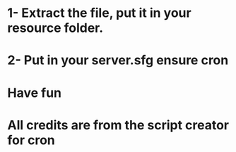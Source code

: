 #  1- Extract the file, put it in your resource folder.
#  2- Put in your server.sfg ensure cron
#  Have fun
#  All credits are from the script creator for cron
